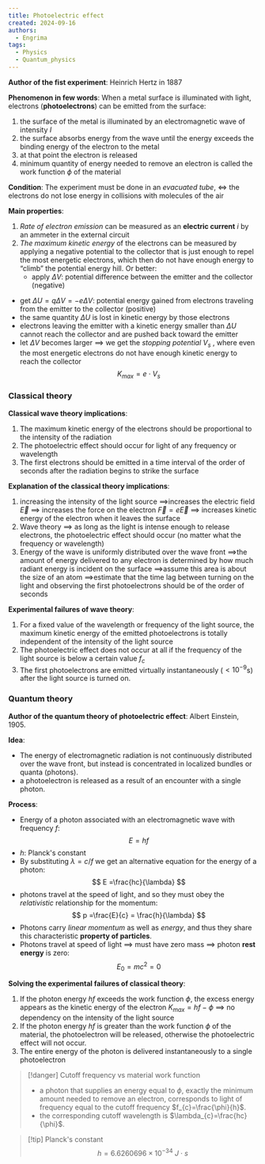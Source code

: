 ```yaml
---
title: Photoelectric effect
created: 2024-09-16
authors:
  - Engrima
tags:
  - Physics
  - Quantum_physics
---
```

**Author of the fist experiment**:
Heinrich Hertz in 1887

**Phenomenon in few words**:
When a metal surface is illuminated with light, electrons (**photoelectrons**) can be emitted from the surface:
1. the surface of the metal is illuminated by an electromagnetic wave of intensity $I$
2. the surface absorbs energy from the wave until the energy exceeds the binding energy of the electron to the metal
3. at that point the electron is released
4. minimum quantity of energy needed to remove an electron is called the work function $\phi$ of the material

**Condition**:
The experiment must be done in an *evacuated tube*, $\iff$ the electrons do not lose energy in collisions with molecules of the air

**Main properties**:
1. *Rate of electron emission* can be measured as an **electric current** $i$ by an ammeter in the external circuit
2. *The maximum kinetic energy* of the electrons can be measured by applying a negative potential to the collector that is just enough to repel the most energetic electrons, which then do not have enough energy to “climb” the potential energy hill. Or better:
   - apply $\Delta V$: potential difference between the emitter and the collector (negative)
  -  get $\Delta U=q \Delta V=-e \Delta V$: potential energy gained from electrons traveling from the emitter to the collector (positive)
  - the same quantity $\Delta U$ is lost in kinetic energy by those electrons
  - electrons leaving the emitter with a kinetic energy smaller than $\Delta U$ cannot reach the collector and are pushed back toward the emitter
  - let $\Delta V$ becomes larger $\implies$ we get the *stopping potential* $V_{s}$ , where even the most energetic electrons do not have enough kinetic energy to reach the collector
$$
K_{max}=e \cdot V_{s}
$$

### Classical theory

**Classical wave theory implications**:
1. The maximum kinetic energy of the electrons should be proportional to the intensity of the radiation
2. The photoelectric effect should occur for light of any frequency or wavelength
3. The first electrons should be emitted in a time interval of the order of seconds after the radiation begins to strike the surface

**Explanation of the classical theory implications**:
1. increasing the intensity of the light source 
   $\implies$increases the electric field $\vec{E}$
   $\implies$ increases the force on the electron $\vec{F}=e\vec{E}$
   $\implies$ increases kinetic energy of the electron when it leaves the surface
2. Wave theory $\implies$ as long as the light is intense enough to release electrons, the photoelectric effect should occur (no matter what the frequency or wavelength)
3. Energy of the wave is uniformly distributed over the wave front
   $\implies$the amount of energy delivered to any electron is determined by how much radiant energy is incident on the surface
   $\implies$assume this area is about the size of an atom
   $\implies$estimate that the time lag between turning on the light and observing the first photoelectrons should be of the order of seconds

**Experimental failures of wave theory**:
1. For a fixed value of the wavelength or frequency of the light source, the maximum kinetic energy of the emitted photoelectrons is totally independent of the intensity of the light source
2. The photoelectric effect does not occur at all if the frequency of the light source is below a certain value $f_{c}$
3. The first photoelectrons are emitted virtually instantaneously ($< 10^{-9}$s) after the light source is turned on.

### Quantum theory

**Author of the quantum theory of photoelectric effect**:
Albert Einstein, 1905.

**Idea**:
- The energy of electromagnetic radiation is not continuously distributed over the wave front, but instead is concentrated in localized bundles or quanta (photons).
- a photoelectron is released as a result of an encounter with a single photon.

**Process**:
- Energy of a photon associated with an electromagnetic wave with frequency $f$:
$$
E = hf
$$
- $h$: Planck's constant
- By substituting $\lambda=c / f$ we get an alternative equation for the energy of a photon:
$$
E =\frac{hc}{\lambda}
$$
- photons travel at the speed of light, and so they must obey the *relativistic* relationship for the momentum:
$$
p =\frac{E}{c} = \frac{h}{\lambda}  
$$
- Photons carry *linear momentum* as well as *energy*, and thus they share this characteristic **property of particles**.
- Photons travel at speed of light $\implies$ must have zero mass $\implies$ photon **rest energy** is zero:
$$
 E_{0}= mc^2 =0
$$

**Solving the experimental failures of classical theory**:
1. If the photon energy $hf$ exceeds the work function $\phi$, the excess energy appears as the kinetic energy of the electron $K_{max}=hf-\phi$ $\implies$ no dependency on the intensity of the light source
2. If the photon energy $hf$ is greater than the work function $\phi$ of the material, the photoelectron will be released, otherwise the photoelectric effect will not occur.
3. The entire energy of the photon is delivered instantaneously to a single photoelectron

>[!danger] Cutoff frequency vs material work function
>- a photon that supplies an energy equal to $\phi$, exactly the minimum amount needed to remove an electron, corresponds to light of frequency equal to the cutoff frequency $f_{c}=\frac{\phi}{h}$.
>- the corresponding cutoff wavelength is $\lambda_{c}=\frac{hc}{\phi}$.

>[!tip] Planck's constant
> $$h=6.6260696 \times 10^{-34} \: J \cdot s$$

